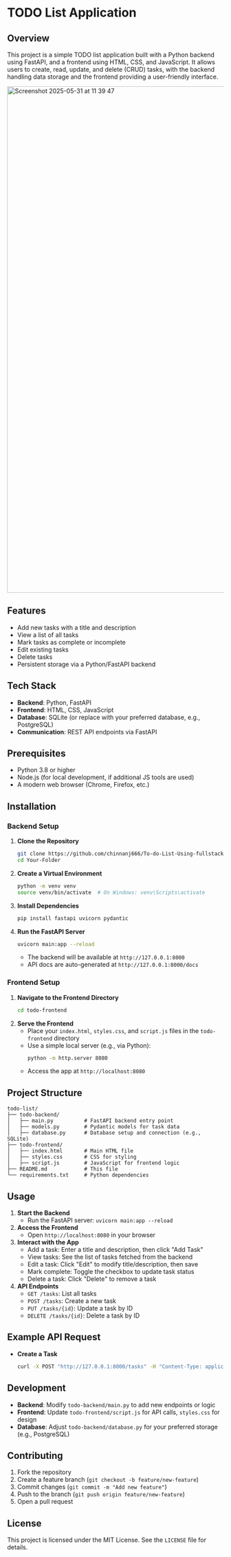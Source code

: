 # TODO List Application

## Overview
This project is a simple TODO list application built with a Python backend using FastAPI, and a frontend using HTML, CSS, and JavaScript. It allows users to create, read, update, and delete (CRUD) tasks, with the backend handling data storage and the frontend providing a user-friendly interface. 
<!--<img width="1160" alt="Screenshot 2025-05-31 at 11 08 21" src="https://github.com/user-attachments/assets/07d6aaaa-a7e3-4227-82b8-73b93edd35a8" /> -->
<img width="1174" alt="Screenshot 2025-05-31 at 11 39 47" src="https://github.com/user-attachments/assets/83842f95-5e0a-492a-8838-11358ab908d8" />


## Features
- Add new tasks with a title and description
- View a list of all tasks
- Mark tasks as complete or incomplete
- Edit existing tasks
- Delete tasks
- Persistent storage via a Python/FastAPI backend

## Tech Stack
- **Backend**: Python, FastAPI
- **Frontend**: HTML, CSS, JavaScript
- **Database**: SQLite (or replace with your preferred database, e.g., PostgreSQL)
- **Communication**: REST API endpoints via FastAPI

## Prerequisites
- Python 3.8 or higher
- Node.js (for local development, if additional JS tools are used)
- A modern web browser (Chrome, Firefox, etc.)

## Installation

### Backend Setup
1. **Clone the Repository**
   ```bash
   git clone https://github.com/chinnanj666/To-do-List-Using-fullstack-python.git
   cd Your-Folder
   ```
2. **Create a Virtual Environment**
   ```bash
   python -m venv venv
   source venv/bin/activate  # On Windows: venv\Scripts\activate
   ```
3. **Install Dependencies**
   ```bash
   pip install fastapi uvicorn pydantic
   ```
4. **Run the FastAPI Server**
   ```bash
   uvicorn main:app --reload
   ```
   - The backend will be available at `http://127.0.0.1:8000`
   - API docs are auto-generated at `http://127.0.0.1:8000/docs`

### Frontend Setup
1. **Navigate to the Frontend Directory**
   ```bash
   cd todo-frontend
   ```
2. **Serve the Frontend**
   - Place your `index.html`, `styles.css`, and `script.js` files in the `todo-frontend` directory
   - Use a simple local server (e.g., via Python):
     ```bash
     python -m http.server 8080
     ```
   - Access the app at `http://localhost:8080`

## Project Structure
```
todo-list/
├── todo-backend/
│   ├── main.py          # FastAPI backend entry point
│   ├── models.py        # Pydantic models for task data
│   ├── database.py      # Database setup and connection (e.g., SQLite)
├── todo-frontend/
│   ├── index.html       # Main HTML file
│   ├── styles.css       # CSS for styling
│   ├── script.js        # JavaScript for frontend logic
├── README.md            # This file
└── requirements.txt     # Python dependencies
```

## Usage
1. **Start the Backend**
   - Run the FastAPI server: `uvicorn main:app --reload`
2. **Access the Frontend**
   - Open `http://localhost:8080` in your browser
3. **Interact with the App**
   - Add a task: Enter a title and description, then click "Add Task"
   - View tasks: See the list of tasks fetched from the backend
   - Edit a task: Click "Edit" to modify title/description, then save
   - Mark complete: Toggle the checkbox to update task status
   - Delete a task: Click "Delete" to remove a task
4. **API Endpoints**
   - `GET /tasks`: List all tasks
   - `POST /tasks`: Create a new task
   - `PUT /tasks/{id}`: Update a task by ID
   - `DELETE /tasks/{id}`: Delete a task by ID

## Example API Request
- **Create a Task**
  ```bash
  curl -X POST "http://127.0.0.1:8000/tasks" -H "Content-Type: application/json" -d '{"title": "Buy groceries", "description": "Milk, bread, eggs", "completed": false}'
  ```

## Development
- **Backend**: Modify `todo-backend/main.py` to add new endpoints or logic
- **Frontend**: Update `todo-frontend/script.js` for API calls, `styles.css` for design
- **Database**: Adjust `todo-backend/database.py` for your preferred storage (e.g., PostgreSQL)

## Contributing
1. Fork the repository
2. Create a feature branch (`git checkout -b feature/new-feature`)
3. Commit changes (`git commit -m "Add new feature"`)
4. Push to the branch (`git push origin feature/new-feature`)
5. Open a pull request

## License
This project is licensed under the MIT License. See the `LICENSE` file for details.


